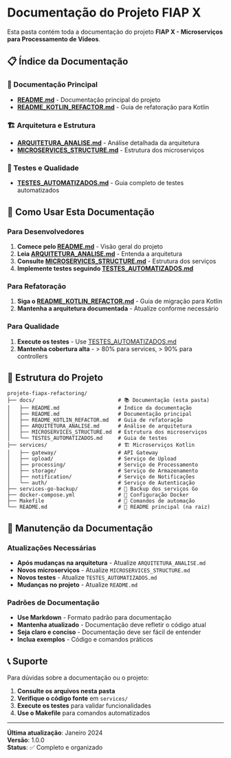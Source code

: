 # Documentação do Projeto FIAP X

Esta pasta contém toda a documentação do projeto **FIAP X - Microserviços para Processamento de Vídeos**.

## 📋 Índice da Documentação

### 📖 Documentação Principal
- **[README.md](./README.md)** - Documentação principal do projeto
- **[README_KOTLIN_REFACTOR.md](./README_KOTLIN_REFACTOR.md)** - Guia de refatoração para Kotlin

### 🏗️ Arquitetura e Estrutura
- **[ARQUITETURA_ANALISE.md](./ARQUITETURA_ANALISE.md)** - Análise detalhada da arquitetura
- **[MICROSERVICES_STRUCTURE.md](./MICROSERVICES_STRUCTURE.md)** - Estrutura dos microserviços

### 🧪 Testes e Qualidade
- **[TESTES_AUTOMATIZADOS.md](./TESTES_AUTOMATIZADOS.md)** - Guia completo de testes automatizados

## 🚀 Como Usar Esta Documentação

### Para Desenvolvedores
1. **Comece pelo [README.md](./README.md)** - Visão geral do projeto
2. **Leia [ARQUITETURA_ANALISE.md](./ARQUITETURA_ANALISE.md)** - Entenda a arquitetura
3. **Consulte [MICROSERVICES_STRUCTURE.md](./MICROSERVICES_STRUCTURE.md)** - Estrutura dos serviços
4. **Implemente testes seguindo [TESTES_AUTOMATIZADOS.md](./TESTES_AUTOMATIZADOS.md)**

### Para Refatoração
1. **Siga o [README_KOTLIN_REFACTOR.md](./README_KOTLIN_REFACTOR.md)** - Guia de migração para Kotlin
2. **Mantenha a arquitetura documentada** - Atualize conforme necessário

### Para Qualidade
1. **Execute os testes** - Use [TESTES_AUTOMATIZADOS.md](./TESTES_AUTOMATIZADOS.md)
2. **Mantenha cobertura alta** - > 80% para services, > 90% para controllers

## 📁 Estrutura do Projeto

```
projeto-fiapx-refactoring/
├── docs/                           # 📚 Documentação (esta pasta)
│   ├── README.md                   # Índice da documentação
│   ├── README.md                   # Documentação principal
│   ├── README_KOTLIN_REFACTOR.md   # Guia de refatoração
│   ├── ARQUITETURA_ANALISE.md      # Análise de arquitetura
│   ├── MICROSERVICES_STRUCTURE.md  # Estrutura dos microserviços
│   └── TESTES_AUTOMATIZADOS.md     # Guia de testes
├── services/                       # 🏗️ Microserviços Kotlin
│   ├── gateway/                    # API Gateway
│   ├── upload/                     # Serviço de Upload
│   ├── processing/                 # Serviço de Processamento
│   ├── storage/                    # Serviço de Armazenamento
│   ├── notification/               # Serviço de Notificações
│   └── auth/                       # Serviço de Autenticação
├── services-go-backup/             # 🔄 Backup dos serviços Go
├── docker-compose.yml              # 🐳 Configuração Docker
├── Makefile                        # 🔧 Comandos de automação
└── README.md                       # 📖 README principal (na raiz)
```

## 🔄 Manutenção da Documentação

### Atualizações Necessárias
- **Após mudanças na arquitetura** - Atualize `ARQUITETURA_ANALISE.md`
- **Novos microserviços** - Atualize `MICROSERVICES_STRUCTURE.md`
- **Novos testes** - Atualize `TESTES_AUTOMATIZADOS.md`
- **Mudanças no projeto** - Atualize `README.md`

### Padrões de Documentação
- **Use Markdown** - Formato padrão para documentação
- **Mantenha atualizado** - Documentação deve refletir o código atual
- **Seja claro e conciso** - Documentação deve ser fácil de entender
- **Inclua exemplos** - Código e comandos práticos

## 📞 Suporte

Para dúvidas sobre a documentação ou o projeto:

1. **Consulte os arquivos nesta pasta**
2. **Verifique o código fonte** em `services/`
3. **Execute os testes** para validar funcionalidades
4. **Use o Makefile** para comandos automatizados

---

**Última atualização**: Janeiro 2024  
**Versão**: 1.0.0  
**Status**: ✅ Completo e organizado 